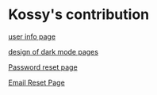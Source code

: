 #  Kossy's contribution
[user info page](https://github.com/zuri-training/price_compare_team_23/issues/6)

[design of dark mode pages](https://github.com/zuri-training/price_compare_team_23/issues/32)

[Password reset page](https://github.com/zuri-training/price_compare_team_23/issues/38)

[Email Reset Page](https://github.com/zuri-training/price_compare_team_23/issues/39)

